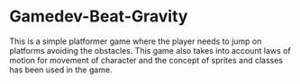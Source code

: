 # Gamedev-Beat-Gravity

This is a simple platformer game where the player needs to jump on platforms avoiding the obstacles.
This game also takes into account laws of motion for movement of character and the concept of sprites and classes has been used in the game.
